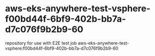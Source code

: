 # aws-eks-anywhere-test-vsphere-f00bd44f-6bf9-402b-bb7a-d7c076f9b2b9-60
repository for use with E2E test job aws-eks-anywhere-test-vsphere:f00bd44f-6bf9-402b-bb7a-d7c076f9b2b9-60

